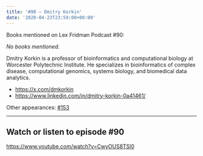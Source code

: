 ```yaml
---
title: '#90 – Dmitry Korkin'
date: '2020-04-23T23:59:00+00:00'
---
```


Books mentioned on Lex Fridman Podcast #90:

*No books mentioned.*

<!--more-->

Dmitry Korkin is a professor of bioinformatics and computational biology at Worcester Polytechnic Institute. He specializes in bioinformatics of complex disease, computational genomics, systems biology, and biomedical data analytics.

- <a href="https://x.com/dmkorkin" target="_blank">https://x.com/dmkorkin</a>
- <a href="https://www.linkedin.com/in/dmitry-korkin-0a41461/" target="_blank">https://www.linkedin.com/in/dmitry-korkin-0a41461/</a>

Other appearances: [\#153](/153-dmitry-korkin/)

- - - - - -

## Watch or listen to episode #90

<https://www.youtube.com/watch?v=CwyOUS8TSl0>